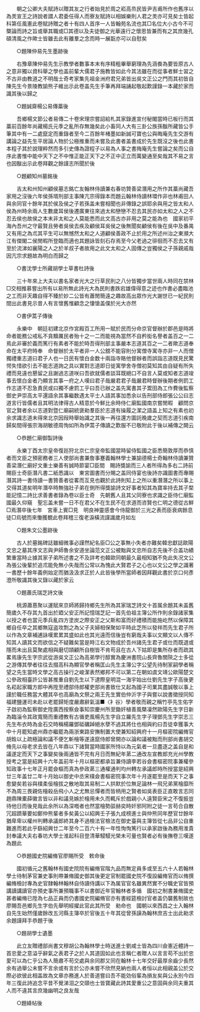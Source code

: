 <!-- { "loadSidebar": true } -->
　　朝之公卿大夫賦詩以贈其友之行者始見於周之崧高烝民皆尹吉甫所作也舊序以為羙宣王之詩說者謂人君委任得人而寮友賦詩以相娛樂則人君之羙亦可見矣士皆起科第任風憲此卷賦詩贈之者十有四人首序一人皆翰苑名流也其□名位大小古今不可槩論而詩之旨或舉其職或□其德以及夫徒御之光華遠行之懷思皆兼而有之其庶幾孔碩清風之作歟士皆雖去此有離羣之念而時一展翫亦可以自慰矣 

　　○題陳仲易先生墨跡後 

　　右豫章陳仲易先生示教學者數事本末有序精粗畢舉窮理為先涵飬為要皆原古人之意非獨以資科舉之學也盖前輩大儒君子施教皆如此今其法雖在而從事者鮮士習之不古非由教道之不明哉士奇考家集先祖金洲府君兄弟皆出吳文正公之門而其初皆自陳先生今景陵教諭熊子維出示此卷盖先生手筆再拜端誦起敬起歎謹錄一本藏於家而識其後以歸之 

　　○題誠齋楊公易傳藁後 

　　吾鄉楊文節公者易傳二十卷宋理宗嘗詔給札其家錄進宣付秘閣當時已板行而其藁前百餘年尚藏楊氏元季之亂所存無幾矣此小畜同人大有三卦公族孫黻所藏皆公手筆其中有一二處竄定而重錄者至今二百餘年楮墨如新誠可寶也公與晦庵先生交游有講論之益先生平居論人物於公極推重而未嘗及此書者盖書成於先生既沒之後也此書本程子其於說理粹然而多引史傳為證程子以易為人事之書挴庵先生嘗論之矣而公自序此書惟中能中天下之不中惟正能正天下之不正中正立而萬變通至矣哉其不易之言也因黻出示此卷拜觀之餘謹志所聞於後 

　　○題顧知州墓銘後 

　　吉太和州知州顧侯墓志銘亡友翰林侍讀兼右春坊贊善梁潛用之所作其藁尚藏吾家用之沒後六年侯孫壻刑部主事陳亢宗得錄本而題云翰林侍讀林環作非也林甫田人與余同官十餘年其於侯及侯之子若孫盖未嘗相聞也非傳錄之誤耶余與用之皆太和人侯為州時余兩人生數歲耳侯後遷廣東往來過太和戀戀不忍去其民亦如太和之人之不忍去侯也故侯之本末非太和之人莫能悉而此文高古亦非用之莫之能為也　國家初平海內吾州之守最賢且勞者吳侯去疾及顧侯耳吳侯之後無聞矣顧侯有後在吳中及番禺又有用之為朮其平生可以無憾然太和之人道顧侯善政不止於用之所述州治之東瀕大江有傑閣二侯閒暇所登臨而適也其題詠皆刻石存焉至今父老過之徘徊而不忍去又有至於流涕如襄陽之人之於羊叔子者故用之此文太和之人固傳之豈獨侯之子孫親戚哉因亢宗求題故為明白而歸之 

　　○書沈學士所藏胡學士草書杜詩後 

　　三十年來上大夫以書名家者光大之行草民則之八分皆獨步當世兩人時同在禁林□交相推慕嘗出所有以易所無此詩光大為民則書跌宕雄偉得意之迹也作書必盡臨池之工而非天趣自得不臻於妙二公皆有蕭閒簡遠之趣故高出眾作光大謝世已一紀民則間出此書見示昔人有言懷舊惟顧念之悽愴盖僕於光大亦然 

　　○書伊蒿子傳後 

　　永樂中　朝廷初建北京作宮殿百工所用一賦於民而分命京官督辦於郡邑是時將　命者能務公戒私不貪黷厲民者殆十之一二而能視為當然不自矜衒名譽者盖百之一二焉此非審於義而篤行有素者不能於時吾得刑部主事嚴本志道其百之一二者歟志道奉　命在太平府時奉　命督辦於太平者非一人公舘不能容則分寓僧寺寓寺亦非一人而僧獨禮重志道曰君子人也一日民有懷白金数十兩詣寺賂他督辦者而誤詣志道既見民驚愕失惜欲引去不能志道詢之具以實對志道即日徙寓學舍寺僧初莫知其由自疑有所失禮而見遠也懇留之且謝過志道咲曰吾欲就儒者談耳既絕口不自言人莫或知者志道竣事去懷白金者乃顯言其事一府之人嘆曰君子哉嚴君君子哉嚴君時督辦後期者例罰工作志道不忍急責民或曰獨不慮罰工乎曰吾已辦之盖先寓書其子鬻田為工作費後監察御史尹崇高太平還語余其事繼数遇太平士人語其事加悉余以告刑部侍郎張公公曰志道言行皆儒者且其明法律得古人精意於今鮮比余時侍仁廟監國南京嘗閒暇　顧問京官之賢者余以志道對暨仁廟嗣統褒勑羣臣於志道有操履之潔之語盖上知之有素也初余求識志道未得來北京因叚時舉始識之其後一再往還方圖託晚歲之契而志道引疾南歸矣間得張宗海胡敏德周恂如所為伊蒿子傳讀之歎服不已敬附此于後以補傳之闕云 

　　○恭題仁廟御製詩後 

　　永樂丁酉太宗皇帝復廵狩北京仁宗皇帝監國當時留侍監國之臣悉簡敦厚而恭慎者而文臣之預密務者三人使部尚書兼詹事蹇義翰林學士兼諭德楊士奇翰林侍讀兼贊善梁潛仁廟好文重士樂善有誠時節宴□臣間　賜詩獎諭而三人者所得為多右二詩前賜臣士奇臣潛凡書二紙悉識以　東宮圖書而分賜之盖同侍宴也後詩亦識圖書而專賜潛其詩一書侍讀一書贊善者從畧而互見也觀於此詩則知上之所以重潛潛之所以事上交得其道矣明年潛卒時無強壯子弟在側所得獎諭詩文好事者知其為寶率持去其子楘能記憶二詩比求善書者錄為卷以臣士奇　先朝舊人且其父同寮也求識之臣侍仁廟監國最久仰窺　聖忘盖未嘗一日不在君父不在生民不在求道而咨賢也仁明之德從古鮮□焉潛卒後七年　宮車上賓□見　明良神靈感會今侍龍御於三光之表而臣衰病餘息徒□烏號而來慟獲覩此卷拜稽三復老淚橫流謹識歲月如左 

　　○題朱文公墨跡後 

　　古人於墓銘碑誌雖細微事必謹然紀名臣□公之事無小失者亦難矣韓忠獻誌歐陽文忠之墓其序文志與尹師魯余安道坐論范文正公被黜與文忠所自志先後不合盖功績繁重當時止據其家子弟所述書之不及詳考也韓歐同朝最久最相知猶不免此失况文公為張公後輩於追朮能免無小失哉而公常以為愧此大賢君子之心也以文公之學之識著一書歷十餘年義例始定而猶汲汲求正於人此皆後學所當師者因拜觀此書於京口何彥澄所敬識其後又錄以藏於家云 

　　○題蕭氏瑞芝詩文後 

　　桃源蕭惪聚以運賦來京師將歸持鄉先生所為其家瑞芝詩文十首属余題其未盖舊簡歲久不存其九首出於廼父安正所記憶瑞芝記一首先伯祖主簿公所作則余錄諸家集以授之者也當元季兵亂四方塗炭之際安正之父斯和富而好禮積而能施屹然以保障其鄉自任卒之其鄉無寇盗攻剽之為父子夫婦相保聚如平時此芝所以發祥而先生君子所以作為文章補逋詠嘆累累其盛如此也其光遠而信後豈有窮哉夫事以文顯文以人傳不知其人讀其文而欲信之不疑難矣當是時江右文物成於吾州諸先生君子或仕而既退或隱而未出且莫聚處相與磨切頡顧所自樹皆不肯苟且在古人下姑即是集所存者而疏其畧焉康先生字宗武從游吳文正公為高弟學行醇實為慶洲書院山長齊魯關陝之士多從之游傳其學者往往去掇高科為顯官學者稱匡山先生主簿公字公望先待制冡嗣學者稱望之先生當時文學之高古操行之峻潔表然鄉邦不可以第二在朝如虞文靖公歐陽楚文公參政相臺許公皆甚推重自劉先生以下逮際皇明混一海宇始出仕劉先生字子高後更名崧起家職方郎中再陞至禮部侍郎權吏部尚書致仕又起為國子司業其盡誠敬以事上謹於職任務當大體其卒也高廟為文祭之兩王先生實伯仲沂字子與嘗以說書徵授同知福建鹽運司未赴以老罷歸矩度嚴肅辭氣溫■〈衤谷〉學者敬而親之稱竹亭先生佑字子啟初為監察御史陞廣西按察僉事知崇慶州所至鋤奸植善風槩凜然歐陽先生字日新為臨淄令其政寬簡而重禮教有古循吏風楊先生字自立羅先生字子理鄧先生字崇志三先生布衣時為金石交時稱楊羅鄧砥礪踔絕氷孽不過其將仕也相與約曰吾徒幸獲事大中十月罷知處州鼎亦繼罷為兩浙東路安撫制置大使兼知紹興府十一月樞密院編脩官胡銓以上疏極論和議不便乞斬檜等遂遠竄侍郎曾開亦以論和議被黜而刑部尚書胡交脩先以母老求去皆在八年鼎以下諸賢當時國家所恃以為元氣者一旦盡逐之盖自是和議遂定而天下之事變矣後兩通皆不完有月日而無紀年苐二通改左宣教郎充光州學教授考之當是紹興十六年盖前年十月以樞密都承旨兼侍讀李若谷僉書樞密院事兼權參知政事十七年正月罷僉樞而真為參政苐三通權通判均州轉左承議郎時所授當是紹興廿三年盖廿二年十月始以御史中丞宋樸僉書樞密院事次年十月遂罷至是而天下之事愈變矣若谷與樸柔佞檜拔之散地取其易制二人拱默於位無足論林一飛兄弟黨檜靡所不為周三畏親佐檜殺岳飛小人之尤無忌憚者而皆柄用之賢者如吳表臣正直敢言志同趙鼎陳橐薛徽言皆以非和議見嫉於檜用未久而輒斥於戲親小人遠賢臣宋之不復振豈待他日而後見哉此余所以為深嘅者也然當檜勢燄赫奕時奸邪阿附之徒一言苟合自散冗超躋華要如鄭仲熊輩者多矣黃公以紹興壬子張九成榜進士與仲熊同年歷官廿餘年猶卑卑以權州判轉承議郎終其身不過檢法官檢法在御史臺與主簿皆從七品非公自重難進而若此乎繇紹興廿二年至今二百六十有一年性恂恂篤行以承家啟後為務用淮貴封奉議大夫右春坊大學士淮起科目登清華駸駸光榮未可量也賢者必有後撫卷三嘆遂為題此 

　　○恭題國史院編脩官廖賜所受　敕命後 

　　國初循元之舊翰林有國史院院有編脩官階九品而無定員多或至五六十人若翰林學士待制茅官兼史事則帶兼脩國史御其後更定官制罷國史院不復設編脩官而以脩撰編脩檢討專為史官隸翰林翰林自侍讀侍講以下為属官官名雖異然實不分職史官皆預講讀講讀官亦預史事所兼預職事不以書御近年官翰林者多循　國初之制書兼脩國史甚者編脩已陞為七品正員而仍書國史院編脩官亦有書經筵檢討官者盖仍襲舊制故也廖賜吾邑鄉先生字伯先舉明經擢此官此其所受　勑命也　國朝以來西昌之士入翰林自先生始然僅歲餘改五河縣主簿卒於官後五十年其從曾孫謨為翰林庶吉士出此勑求余題謹拜手恭題于後 

　　○題胡學士遺墨 

　　此立友贈禮部尚書文穆胡公為翰林學士時送進士劉咸士皆為四川僉憲近體詩一首忠愛之意溢乎辭氣之表君子之於人其道固如此也言稱仁者贈人以言言苟不出於忠愛可以為仁乎公為人簡肅不苟交處與余同郡又同在翰林十七年交好最厚余齒少長然余有過舉公未嘗不言余或有言於公亦未嘗不欣然見納也兩人者恒以此相親盖公於交際必欲彼此相盖故為文章亦務進人於善道嘗曰吾不能効俗輩為損友矣與公永別今四年三復此詩追念平昔不覺涕泪之交頤也士皆寶藏此詩其愛重公之意固與余同夫重其人而不違其言庶幾幽明之良友哉 

　　○題絳帖後 

